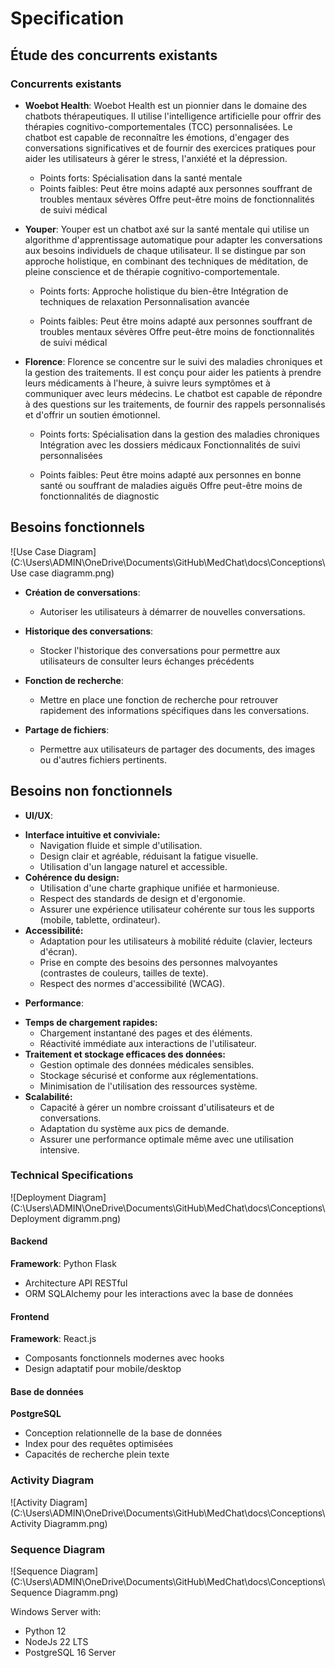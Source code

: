 # Specification

## Étude des concurrents existants

### Concurrents existants

- **Woebot Health**: Woebot Health est un pionnier dans le domaine des chatbots thérapeutiques. Il utilise l'intelligence artificielle pour offrir des thérapies cognitivo-comportementales (TCC) personnalisées. 
Le chatbot est capable de reconnaître les émotions, d'engager des conversations significatives et de fournir des exercices pratiques pour aider les utilisateurs à gérer le stress, l'anxiété et la dépression.

   - Points forts:
    Spécialisation dans la santé mentale
   - Points faibles:
    Peut être moins adapté aux personnes souffrant de troubles mentaux sévères
    Offre peut-être moins de fonctionnalités de suivi médical

- **Youper**: Youper est un chatbot axé sur la santé mentale qui utilise un algorithme d'apprentissage automatique pour adapter les conversations aux besoins individuels de chaque utilisateur. Il se distingue par son approche holistique, en combinant des techniques de méditation, de pleine conscience et de thérapie cognitivo-comportementale.

   - Points forts:
    Approche holistique du bien-être
    Intégration de techniques de relaxation
    Personnalisation avancée

   - Points faibles:
    Peut être moins adapté aux personnes souffrant de troubles mentaux sévères
    Offre peut-être moins de fonctionnalités de suivi médical

- **Florence**: Florence se concentre sur le suivi des maladies chroniques et la gestion des traitements. Il est conçu pour aider les patients à prendre leurs médicaments à l'heure, à suivre leurs symptômes et à communiquer avec leurs médecins. Le chatbot est capable de répondre à des questions sur les traitements, de fournir des rappels personnalisés et d'offrir un soutien émotionnel.
   - Points forts:
    Spécialisation dans la gestion des maladies chroniques
    Intégration avec les dossiers médicaux
    Fonctionnalités de suivi personnalisées

    - Points faibles:
    Peut être moins adapté aux personnes en bonne santé ou souffrant de maladies aiguës
    Offre peut-être moins de fonctionnalités de diagnostic

## Besoins fonctionnels

![Use Case Diagram](C:\Users\ADMIN\OneDrive\Documents\GitHub\MedChat\docs\Conceptions\Use case diagramm.png)




- **Création de conversations**:
  - Autoriser les utilisateurs à démarrer de nouvelles conversations.

- **Historique des conversations**:
  - Stocker l'historique des conversations pour permettre aux utilisateurs de consulter leurs échanges précédents

- **Fonction de recherche**:
  - Mettre en place une fonction de recherche pour retrouver rapidement des informations spécifiques dans les conversations.

- **Partage de fichiers**:
  - Permettre aux utilisateurs de partager des documents, des images ou d'autres fichiers pertinents.

## Besoins non fonctionnels

- **UI/UX**:
* **Interface intuitive et conviviale:** 
    * Navigation fluide et simple d'utilisation.
    * Design clair et agréable, réduisant la fatigue visuelle.
    * Utilisation d'un langage naturel et accessible.
* **Cohérence du design:**
    * Utilisation d'une charte graphique unifiée et harmonieuse.
    * Respect des standards de design et d'ergonomie.
    * Assurer une expérience utilisateur cohérente sur tous les supports (mobile, tablette, ordinateur).
* **Accessibilité:**
    * Adaptation pour les utilisateurs à mobilité réduite (clavier, lecteurs d'écran).
    * Prise en compte des besoins des personnes malvoyantes (contrastes de couleurs, tailles de texte).
    * Respect des normes d'accessibilité (WCAG).

- **Performance**:
* **Temps de chargement rapides:** 
    * Chargement instantané des pages et des éléments.
    * Réactivité immédiate aux interactions de l'utilisateur.
* **Traitement et stockage efficaces des données:**
    * Gestion optimale des données médicales sensibles.
    * Stockage sécurisé et conforme aux réglementations.
    * Minimisation de l'utilisation des ressources système.
* **Scalabilité:**
    * Capacité à gérer un nombre croissant d'utilisateurs et de conversations.
    * Adaptation du système aux pics de demande.
    * Assurer une performance optimale même avec une utilisation intensive.

### Technical Specifications
![Deployment Diagram](C:\Users\ADMIN\OneDrive\Documents\GitHub\MedChat\docs\Conceptions\Deployment digramm.png)

#### Backend

**Framework**: Python Flask
- Architecture API RESTful
- ORM SQLAlchemy pour les interactions avec la base de données

#### Frontend

**Framework**: React.js
- Composants fonctionnels modernes avec hooks
- Design adaptatif pour mobile/desktop

#### Base de données

**PostgreSQL**
- Conception relationnelle de la base de données
- Index pour des requêtes optimisées
- Capacités de recherche plein texte

### Activity Diagram

![Activity Diagram](C:\Users\ADMIN\OneDrive\Documents\GitHub\MedChat\docs\Conceptions\Activity Diagramm.png)

### Sequence Diagram

![Sequence Diagram](C:\Users\ADMIN\OneDrive\Documents\GitHub\MedChat\docs\Conceptions\Sequence Diagramm.png)


Windows Server with:

- Python 12
- NodeJs 22 LTS
- PostgreSQL 16 Server
